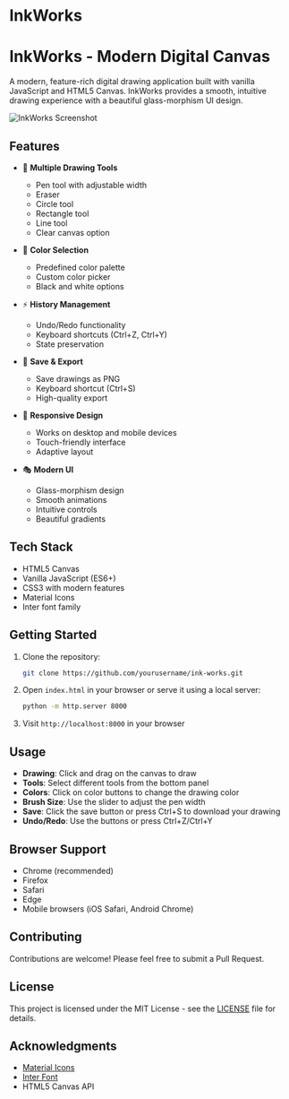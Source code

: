 # InkWorks
# InkWorks - Modern Digital Canvas

A modern, feature-rich digital drawing application built with vanilla JavaScript and HTML5 Canvas. InkWorks provides a smooth, intuitive drawing experience with a beautiful glass-morphism UI design.

![InkWorks Screenshot](screenshot.png)

## Features

- 🎨 **Multiple Drawing Tools**
  - Pen tool with adjustable width
  - Eraser
  - Circle tool
  - Rectangle tool
  - Line tool
  - Clear canvas option

- 🎯 **Color Selection**
  - Predefined color palette
  - Custom color picker
  - Black and white options

- ⚡ **History Management**
  - Undo/Redo functionality
  - Keyboard shortcuts (Ctrl+Z, Ctrl+Y)
  - State preservation

- 💾 **Save & Export**
  - Save drawings as PNG
  - Keyboard shortcut (Ctrl+S)
  - High-quality export

- 📱 **Responsive Design**
  - Works on desktop and mobile devices
  - Touch-friendly interface
  - Adaptive layout

- 🎭 **Modern UI**
  - Glass-morphism design
  - Smooth animations
  - Intuitive controls
  - Beautiful gradients

## Tech Stack

- HTML5 Canvas
- Vanilla JavaScript (ES6+)
- CSS3 with modern features
- Material Icons
- Inter font family

## Getting Started

1. Clone the repository:
   ```bash
   git clone https://github.com/yourusername/ink-works.git
   ```

2. Open `index.html` in your browser or serve it using a local server:
   ```bash
   python -m http.server 8000
   ```

3. Visit `http://localhost:8000` in your browser

## Usage

- **Drawing**: Click and drag on the canvas to draw
- **Tools**: Select different tools from the bottom panel
- **Colors**: Click on color buttons to change the drawing color
- **Brush Size**: Use the slider to adjust the pen width
- **Save**: Click the save button or press Ctrl+S to download your drawing
- **Undo/Redo**: Use the buttons or press Ctrl+Z/Ctrl+Y

## Browser Support

- Chrome (recommended)
- Firefox
- Safari
- Edge
- Mobile browsers (iOS Safari, Android Chrome)

## Contributing

Contributions are welcome! Please feel free to submit a Pull Request.

## License

This project is licensed under the MIT License - see the [LICENSE](LICENSE) file for details.

## Acknowledgments

- [Material Icons](https://fonts.google.com/icons)
- [Inter Font](https://fonts.google.com/specimen/Inter)
- HTML5 Canvas API
